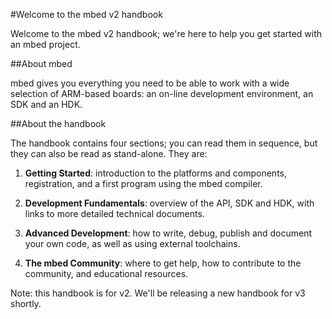#Welcome to the mbed v2 handbook

Welcome to the mbed v2 handbook; we're here to help you get started with an mbed project. 

##About mbed

mbed gives you everything you need to be able to work with a wide selection of ARM-based boards: an on-line development environment, an SDK and an HDK.

##About the handbook

The handbook contains four sections; you can read them in sequence, but they can also be read as stand-alone. They are:

1. **Getting Started**: introduction to the platforms and components, registration, and a first program using the mbed compiler.

2. **Development Fundamentals**: overview of the API, SDK and HDK, with links to more detailed technical documents. 

3. **Advanced Development**: how to write, debug, publish and document your own code, as well as using external toolchains.

4. **The mbed Community**: where to get help, how to contribute to the community, and educational resources.

Note: this handbook is for v2. We'll be releasing a new handbook for v3 shortly.
